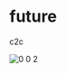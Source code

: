 # future
c2c

![0 0 2](https://user-images.githubusercontent.com/46943991/147906043-ae13200a-f940-4254-8175-e98a5581a9c4.png)

